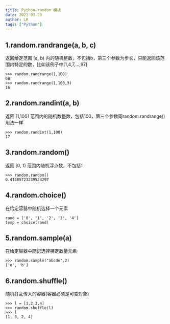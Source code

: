 ```yaml
---
title: Python—random 模块
date: 2021-03-29
author: LM
tags: ["Python"]
---
```


## 1.random.randrange(a, b, c)

返回给定范围 [a, b) 内的随机整数，不包括b，第三个参数为步长，只能返回该范围内特定的数，比如该例子中[1,4,7,…,97]

```
>>> random.randrange(1,100)
68
>>> random.randrange(1,100,3)
16
```

## 2.random.randint(a, b)

返回 [1,100] 范围内的随机数整数，包括100，第三个参数同random.randrange()用法一样

```
>>> random.randint(1,100)
17
```

## 3.random.random()

返回 [0, 1) 范围内随机浮点数，不包括1

```
>>> random.random()
0.41385723239524297
```

## 4.random.choice()

在给定容器中随机选择一个元素

```
rand = ['0', '1', '2', '3', '4']
temp = choice(rand)
```

## 5.random.sample(a)

在给定容器中随记选择特定数量元素

```
>>> random.sample("abcde",2)
['e', 'b']  
```

## 6.random.shuffle()

随机打乱传入的容器(容器必须是可变对象)

```
>>> l = [1,2,3,4]
>>> random.shuffle(l)
>>> l
[1, 3, 2, 4]
```

